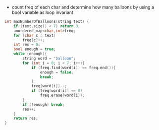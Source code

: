 - count freq of each char and determine how many balloons by using a bool variable as loop invariant

```cpp
int maxNumberOfBalloons(string text) {
    if (text.size() < 7) return 0;
    unordered_map<char,int>freq;
    for (char c : text)
        freq[c]++;
    int res = 0;
    bool enough = true;
    while (enough){
        string word = "balloon";
        for (int i = 0; i < 7; i++){
            if (freq.find(word[i]) == freq.end()){
                enough = false;
                break;
            }
            freq[word[i]]--;
            if (freq[word[i]] == 0)
                freq.erase(word[i]);
        }
        if (!enough) break;
        res++;
    }
    return res;
}
```

